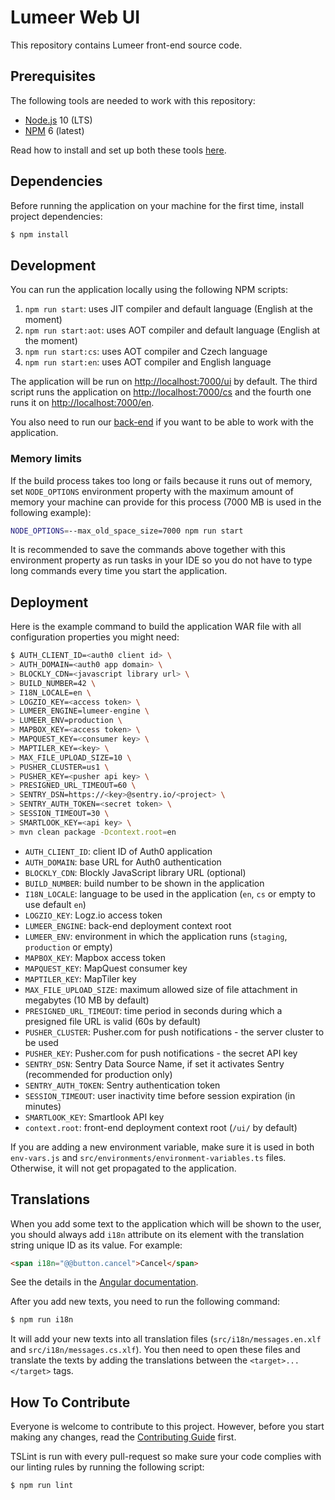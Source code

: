 # Lumeer Web UI

This repository contains Lumeer front-end source code.

## Prerequisites

The following tools are needed to work with this repository:

- [Node.js](https://nodejs.org/en/) 10 (LTS)
- [NPM](https://www.npmjs.com/) 6 (latest)

Read how to install and set up both these tools [here](https://docs.npmjs.com/getting-started/installing-node#install-npm--manage-npm-versions).

## Dependencies

Before running the application on your machine for the first time, install project dependencies:

```bash
$ npm install
```

## Development

You can run the application locally using the following NPM scripts:

1. `npm run start`: uses JIT compiler and default language (English at the moment)
1. `npm run start:aot`: uses AOT compiler and default language (English at the moment)
1. `npm run start:cs`: uses AOT compiler and Czech language
1. `npm run start:en`: uses AOT compiler and English language

The application will be run on [http://localhost:7000/ui](http://localhost:7000/ui) by default.
The third script runs the application on [http://localhost:7000/cs](http://localhost:7000/cs) and the fourth one runs it on [http://localhost:7000/en](http://localhost:7000/en).

You also need to run our [back-end](https://github.com/Lumeer/engine) if you want to be able to work with the application.

### Memory limits

If the build process takes too long or fails because it runs out of memory, set `NODE_OPTIONS` environment property with the maximum amount of memory your machine can provide for this process (7000 MB is used in the following example):

```bash
NODE_OPTIONS=--max_old_space_size=7000 npm run start
```

It is recommended to save the commands above together with this environment property as run tasks in your IDE so you do not have to type long commands every time you start the application.

## Deployment

Here is the example command to build the application WAR file with all configuration properties you might need:

```bash
$ AUTH_CLIENT_ID=<auth0 client id> \
> AUTH_DOMAIN=<auth0 app domain> \
> BLOCKLY_CDN=<javascript library url> \
> BUILD_NUMBER=42 \
> I18N_LOCALE=en \
> LOGZIO_KEY=<access token> \
> LUMEER_ENGINE=lumeer-engine \
> LUMEER_ENV=production \
> MAPBOX_KEY=<access token> \
> MAPQUEST_KEY=<consumer key> \
> MAPTILER_KEY=<key> \
> MAX_FILE_UPLOAD_SIZE=10 \
> PUSHER_CLUSTER=us1 \
> PUSHER_KEY=<pusher api key> \
> PRESIGNED_URL_TIMEOUT=60 \
> SENTRY_DSN=https://<key>@sentry.io/<project> \
> SENTRY_AUTH_TOKEN=<secret token> \
> SESSION_TIMEOUT=30 \
> SMARTLOOK_KEY=<api key> \
> mvn clean package -Dcontext.root=en
```

- `AUTH_CLIENT_ID`: client ID of Auth0 application
- `AUTH_DOMAIN`: base URL for Auth0 authentication
- `BLOCKLY_CDN`: Blockly JavaScript library URL (optional)
- `BUILD_NUMBER`: build number to be shown in the application
- `I18N_LOCALE`: language to be used in the application (`en`, `cs` or empty to use default `en`)
- `LOGZIO_KEY`: Logz.io access token
- `LUMEER_ENGINE`: back-end deployment context root
- `LUMEER_ENV`: environment in which the application runs (`staging`, `production` or empty)
- `MAPBOX_KEY`: Mapbox access token
- `MAPQUEST_KEY`: MapQuest consumer key
- `MAPTILER_KEY`: MapTiler key
- `MAX_FILE_UPLOAD_SIZE`: maximum allowed size of file attachment in megabytes (10 MB by default)
- `PRESIGNED_URL_TIMEOUT`: time period in seconds during which a presigned file URL is valid (60s by default)
- `PUSHER_CLUSTER`: Pusher.com for push notifications - the server cluster to be used
- `PUSHER_KEY`: Pusher.com for push notifications - the secret API key
- `SENTRY_DSN`: Sentry Data Source Name, if set it activates Sentry (recommended for production only)
- `SENTRY_AUTH_TOKEN`: Sentry authentication token
- `SESSION_TIMEOUT`: user inactivity time before session expiration (in minutes)
- `SMARTLOOK_KEY`: Smartlook API key
- `context.root`: front-end deployment context root (`/ui/` by default)

If you are adding a new environment variable, make sure it is used in both `env-vars.js` and `src/environments/environment-variables.ts` files.
Otherwise, it will not get propagated to the application.

## Translations

When you add some text to the application which will be shown to the user, you should always add `i18n` attribute on its element with the translation string unique ID as its value. For example:

```html
<span i18n="@@button.cancel">Cancel</span>
```

See the details in the [Angular documentation](https://angular.io/guide/i18n).

After you add new texts, you need to run the following command:

```bash
$ npm run i18n
```

It will add your new texts into all translation files (`src/i18n/messages.en.xlf` and `src/i18n/messages.cs.xlf`). You then need to open these files and translate the texts by adding the translations between the `<target>...</target>` tags.

## How To Contribute

Everyone is welcome to contribute to this project.
However, before you start making any changes, read the [Contributing Guide](https://github.com/Lumeer/web-ui/blob/devel/CONTRIBUTING.md) first.

TSLint is run with every pull-request so make sure your code complies with our linting rules by running the following script:

```bash
$ npm run lint
```
